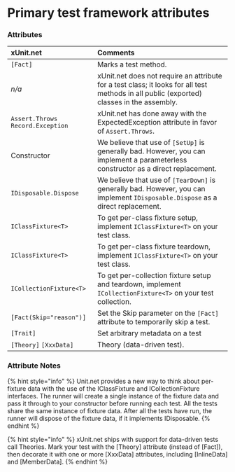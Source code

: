 # Primary test framework attributes

### Attributes

| xUnit.net | Comments |
| :--- | :--- |
| `[Fact]` | Marks a test method. |
| _n/a_ | xUnit.net does not require an attribute for a test class; it looks for all test methods in all public \(exported\) classes in the assembly. |
| `Assert.Throws` `Record.Exception` | xUnit.net has done away with the ExpectedException attribute in favor of `Assert.Throws`.  |
| Constructor | We believe that use of `[SetUp]` is generally bad. However, you can implement a parameterless constructor as a direct replacement.  |
| `IDisposable.Dispose` | We believe that use of `[TearDown]` is generally bad. However, you can implement `IDisposable.Dispose` as a direct replacement. |
| `IClassFixture<T>` | To get per-class fixture setup, implement `IClassFixture<T>` on your test class. |
| `IClassFixture<T>` | To get per-class fixture teardown, implement `IClassFixture<T>` on your test class. |
| `ICollectionFixture<T>` | To get per-collection fixture setup and teardown, implement `ICollectionFixture<T>` on your test collection. |
| `[Fact(Skip="reason")]` | Set the Skip parameter on the `[Fact]` attribute to temporarily skip a test. |
| `[Trait]` | Set arbitrary metadata on a test |
| `[Theory]` `[XxxData]` | Theory \(data-driven test\). |

### Attribute Notes

{% hint style="info" %}
Unit.net provides a new way to think about per-fixture data with the use of the IClassFixture and ICollectionFixture interfaces. The runner will create a single instance of the fixture data and pass it through to your constructor before running each test. All the tests share the same instance of fixture data. After all the tests have run, the runner will dispose of the fixture data, if it implements IDisposable.
{% endhint %}

{% hint style="info" %}
xUnit.net ships with support for data-driven tests call Theories. Mark your test with the \[Theory\] attribute \(instead of \[Fact\]\), then decorate it with one or more \[XxxData\] attributes, including \[InlineData\] and \[MemberData\].
{% endhint %}

